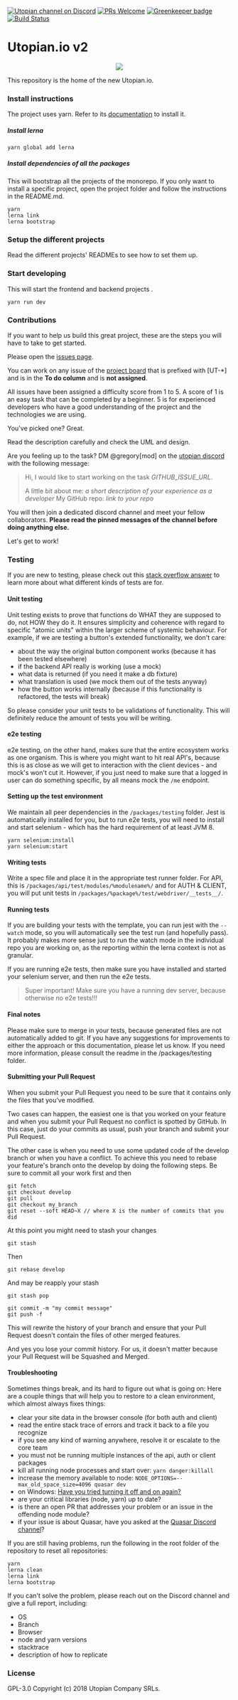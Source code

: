 [![Utopian channel on Discord](https://img.shields.io/badge/chat-discord-738bd7.svg)](https://discord.gg/CA9pqES)
[![PRs Welcome](https://img.shields.io/badge/PRs-welcome-brightgreen.svg)](http://makeapullrequest.com)
[![Greenkeeper badge](https://badges.greenkeeper.io/utopian-io/v2.utopian.io.svg)](https://greenkeeper.io/)
[![Build Status](https://travis-ci.org/utopian-io/v2.utopian.io.svg?branch=develop)](https://travis-ci.org/utopian-io/v2.utopian.io)

# Utopian.io v2

<p align="center">
  <img src="https://cdn.steemitimages.com/DQmVV3aEvdcwPR6RuJebHWLmibTBtwsLQoc3AnD7RQFE9DA/utopian-post-banner.png" />
</p>

This repository is the home of the new Utopian.io.

### Install instructions

The project uses yarn. Refer to its [documentation](https://yarnpkg.com/en/docs/install) to install it.

##### Install lerna

```shell
yarn global add lerna
```

##### Install dependencies of all the packages
This will bootstrap all the projects of the monorepo. If you only want to install a specific project, open the project folder and follow the instructions in the README.md.

```shell
yarn
lerna link
lerna bootstrap
```

### Setup the different projects
Read the different projects' READMEs to see how to set them up.

### Start developing
This will start the frontend and backend projects .
```shell
yarn run dev
```

### Contributions

If you want to help us build this great project, these are the steps you will have to take to get started.

Please open the [issues page](https://github.com/utopian-io/v2.utopian.io/issues). 

You can work on any issue of the [project board](https://github.com/orgs/utopian-io/projects/4) that is prefixed with [UT-*] and is in the **To do column** and is **not assigned**.

All issues have been assigned a difficulty score from 1 to 5. A score of 1 is an easy task that can be completed by a beginner. 5 is for experienced developers who have a good understanding of the project and the technologies we are using.

You've picked one? Great.

Read the description carefully and check the UML and design.

Are you feeling up to the task? DM @gregory[mod] on the [utopian discord](https://discord.gg/CA9pqES) with the following message:
> Hi,
> I would like to start working on the task _GITHUB_ISSUE_URL_.
>
> A little bit about me: _a short description of your experience as a developer_
> My GitHub repo: _link to your repo_

You will then join a dedicated discord channel and meet your fellow collaborators. **Please read the pinned messages of the channel before doing anything else.**

Let's get to work!


### Testing
If you are new to testing, please check out this [stack overflow answer](https://stackoverflow.com/a/520116) to learn more about what different kinds of tests are for.

#### Unit testing
Unit testing exists to prove that functions do WHAT they are supposed to do, not HOW they do it. It ensures simplicity and coherence with regard to specific "atomic units" within the larger scheme of systemic behaviour. For example, if we are testing a button's extended functionality, we don't care:

- about the way the original button component works (because it has been tested elsewhere)
- if the backend API really is working (use a mock)
- what data is returned (if you need it make a db fixture)
- what translation is used (we mock them out of the tests anyway)
- how the button works internally (because if this functionality is refactored, the tests will break)

So please consider your unit tests to be validations of functionality. This will definitely reduce the amount of tests you will be writing.

#### e2e testing
e2e testing, on the other hand, makes sure that the entire ecosystem works as one organism. This is where you might want to hit real API's, because this is as close as we will get to interaction with the client devices - and mock's won't cut it. However, if you just need to make sure that a logged in user can do something specific, by all means mock the `/me` endpoint.

#### Setting up the test environment
We maintain all peer dependencies in the `/packages/testing` folder. Jest is automatically installed for you, but to run e2e tests, you will need to install and start selenium - which has the hard requirement of at least JVM 8.
```
yarn selenium:install
yarn selenium:start
```

#### Writing tests
Write a spec file and place it in the appropriate test runner folder. For API, this is `/packages/api/test/modules/%modulename%/` and for AUTH & CLIENT, you will put unit tests in `/packages/%package%/test/webdriver/__tests__/`.


#### Running tests
If you are building your tests with the <test> template, you can run jest with the `--watch` mode, so you will automatically see the test run (and hopefully pass). It probably makes more sense just to run the watch mode in the individual repo you are working on, as the reporting within the lerna context is not as granular.

If you are running e2e tests, then make sure you have installed and started your selenium server, and then run the e2e tests.
> Super important! Make sure you have a running dev server, because otherwise no e2e tests!!!

#### Final notes
Please make sure to merge in your tests, because generated files are not automatically added to git. If you have any suggestions for improvements to either the approach or this documentation, please let us know. If you need more information, please consult the readme in the /packages/testing folder.


#### Submitting your Pull Request

When you submit your Pull Request you need to be sure that it contains only the files that you've modified.

Two cases can happen, the easiest one is that you worked on your feature and when you submit your Pull Request no conflict is spotted by GitHub. In this case, just do your commits as usual, push your branch and submit your Pull Request.

The other case is when you need to use some updated code of the develop branch or when you have a conflict. To achieve this you need to rebase your feature's branch onto the develop by doing the following steps.
Be sure to commit all your work first and then 
```
git fetch
git checkout develop
git pull
git checkout my_branch
git reset --soft HEAD~X // where X is the number of commits that you did
```
At this point you might need to stash your changes
```
git stash
```
Then
```
git rebase develop
```
And may be reapply your stash
```
git stash pop
```
```
git commit -m "my commit message"
git push -f
```
This will rewrite the history of your branch and ensure that your Pull Request doesn't contain the files of other merged features.

And yes you lose your commit history. For us, it doesn't matter because your Pull Request will be Squashed and Merged.

#### Troubleshooting
Sometimes things break, and its hard to figure out what is going on: Here are a couple things that will help you to restore to a clean environment, which almost always fixes things:

- clear your site data in the browser console (for both auth and client)
- read the entire stack trace of errors and track it back to a file you recognize
- if you see any kind of warning anywhere, resolve it or escalate to the core team
- you must not be running multiple instances of the api, auth or client packages
- kill all running node processes and start over: `yarn danger:killall`
- increase the memory available to node: 
  `NODE_OPTIONS=--max_old_space_size=4096 quasar dev`
- on Windows: [Have you tried turning it off and on again?](https://www.youtube.com/watch?v=nn2FB1P_Mn8)
- are your critical libraries (node, yarn) up to date?
- is there an open PR that addresses your problem or an issue in the offending node module?
- if your issue is about Quasar, have you asked at the [Quasar Discord channel](https://discord.gg/rmdY9jE)?

If you are still having problems, run the following in the root folder of the repository to reset all repositories:  
```
yarn
lerna clean
lerna link
lerna bootstrap
```

If you can't solve the problem, please reach out on the Discord channel and give a full report, including:
- OS
- Branch
- Browser
- node and yarn versions 
- stacktrace
- description of how to replicate

### License

GPL-3.0 Copyright (c) 2018 Utopian Company SRLs.
